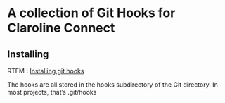 # A collection of Git Hooks for Claroline Connect

## Installing
RTFM : [Installing git hooks](https://git-scm.com/book/en/v2/Customizing-Git-Git-Hooks)

The hooks are all stored in the hooks subdirectory of the Git directory. In most projects, that’s .git/hooks